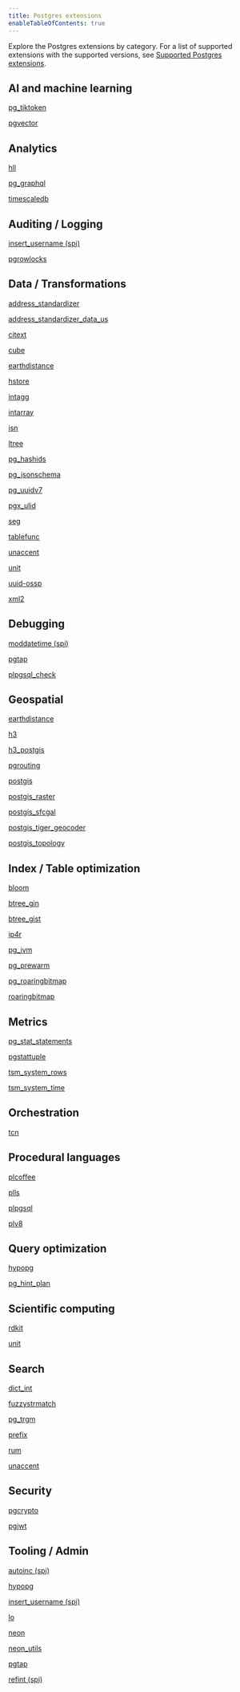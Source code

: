 ```yaml
---
title: Postgres extensions
enableTableOfContents: true
---
```


Explore the Postgres extensions by category. For a list of supported extensions with the supported versions, see [Supported Postgres extensions](/docs/extensions/pg-extensions).

## AI and machine learning

<DetailIconCards>

<a href="/docs/extensions/pg_tiktoken" description="Experimental extension for tokenization and text analysis within Postgres">pg_tiktoken</a>

<a href="/docs/extensions/pgvector" description="Supports efficient vector operations, beneficial in machine learning and similar applications.">pgvector</a>

</DetailIconCards>

## Analytics

<DetailIconCards>

<a href="https://github.com/citusdata/postgresql-hll" description="Implements HyperLogLog data structures in Postgres for efficient cardinality estimation with minimal memory">hll</a>

<a href="https://github.com/supabase/pg_graphql" description="Integrates GraphQL directly into Postgres, allowing for GraphQL queries to be executed alongside SQL">pg_graphql</a>

<a href="/docs/extensions/timescaledb" description="An extension for Postgres designed to enhance its capabilities as a time-series database.">timescaledb</a>

</DetailIconCards>

## Auditing / Logging

<DetailIconCards>

<a href="https://www.postgresql.org/docs/current/contrib-spi.html" description="Automatically inserts the current username into a specified column, facilitating auditing and tracking of changes">insert_username (spi)</a>

<a href="https://www.postgresql.org/docs/16/pgrowlocks.html" description="Provides a view that shows row locking information for tables, aiding in concurrency and deadlock debugging.">pgrowlocks</a>

</DetailIconCards>

## Data / Transformations

<DetailIconCards>

<a href="https://postgis.net/docs/Extras.html#Address_Standardizer" description="Normalizes and standardizes postal addresses within Postgres">address_standardizer</a>

<a href="https://postgis.net/docs/Extras.html#Address_Standardizer" description="Provides U.S. address standardization data for use with the address_standardizer extension">address_standardizer_data_us</a>

<a href="/docs/extensions/citext" description="Supports case-insensitive text data types, facilitating case-insensitive comparisons in Postgres">citext</a>

<a href="https://www.postgresql.org/docs/16/cube.html" description="Supports multidimensional cube data types for complex data structures in Postgres">cube</a>

<a href="https://www.postgresql.org/docs/16/earthdistance.html" description="Calculates great-circle distances on the surface of the Earth directly within Postgres">earthdistance</a>

<a href="/docs/extensions/hstore" description="Enables storage and manipulation of sets of key-value pairs within a single Postgres value">hstore</a>

<a href="https://www.postgresql.org/docs/16/intagg.html" description="Supports integer aggregation and provides additional aggregate functions for Postgres">intagg</a>

<a href="https://www.postgresql.org/docs/16/intarray.html" description="Offers functions and operators for manipulating and searching arrays of integers within Postgres">intarray</a>

<a href="https://www.postgresql.org/docs/16/isn.html" description="Implements data types for several International Standard Numbers (ISNs), including ISBNs and ISSNs, in Postgres">isn</a>

<a href="https://www.postgresql.org/docs/16/ltree.html" description="Supports data structures for representing labels of tree-like structures, enabling hierarchical data storage in Postgres">ltree</a>

<a href="https://github.com/iCyberon/pg_hashids" description="Enables the generation of short, unique hash ids from integers, useful for obfuscating internal ids">pg_hashids</a>

<a href="https://github.com/supabase/pg_jsonschema" description="Validates JSON documents against JSON Schema definitions directly in Postgres">pg_jsonschema</a>

<a href="https://github.com/fboulnois/pg_uuidv7" description="Implements the UUIDv7 standard in Postgres, providing globally unique identifiers with temporal ordering">pg_uuidv7</a>

<a href="https://github.com/pksunkara/pgx_ulid" description="Provides functions to generate and work with ULID (Universally Unique Lexicographically Sortable Identifiers) in Postgres.">pgx_ulid</a>

<a href="https://www.postgresql.org/docs/16/seg.html" description="Supports the storage and manipulation of line segments or floating-point ranges, useful for geometric and scientific applications.">seg</a>

<a href="https://www.postgresql.org/docs/16/tablefunc.html" description="Contains functions that return tables, including crosstab, which can pivot row data into columns dynamically.">tablefunc</a>

<a href="https://www.postgresql.org/docs/16/unaccent.html" description="A text search dictionary that removes accents from characters, simplifying text search in Postgres.">unaccent</a>

<a href="https://github.com/df7cb/postgresql-unit" description="Supports the storage, manipulation, and calculation of scientific units, enhancing Postgres capabilities for scientific data.">unit</a>

<a href="https://www.postgresql.org/docs/16/uuid-ossp.html" description="Provides functions to generate universally unique identifiers (UUIDs) in Postgres, supporting various UUID standards.">uuid-ossp</a>

<a href="https://www.postgresql.org/docs/current/xml2.html" description="Enables XML data manipulation and XPath queries directly within Postgres, facilitating XML data processing.">xml2</a>

</DetailIconCards>

## Debugging

<DetailIconCards>

<a href="https://www.postgresql.org/docs/current/contrib-spi.html" description="Automatically updates a timestamp column to the current timestamp whenever a row is modified in Postgres">moddatetime (spi)</a>

<a href="https://pgtap.org/documentation.html" description="A unit testing framework for Postgres, enabling sophisticated testing of database queries and functions.">pgtap</a>

<a href="https://pgxn.org/dist/plpgsql_check/" description="Provides a linter and debugger for PL/pgSQL code, helping identify errors and optimize PL/pgSQL functions.">plpgsql_check</a>

</DetailIconCards>

## Geospatial

<DetailIconCards>

<a href="https://www.postgresql.org/docs/16/earthdistance.html" description="Calculates great-circle distances on the surface of the Earth directly within Postgres">earthdistance</a>

<a href="https://github.com/zachasme/h3-pg/blob/main/docs/api.md" description="Integrates Uber's H3 spatial indexing system into Postgres, enhancing geospatial querying capabilities">h3</a>

<a href="https://github.com/zachasme/h3-pg/blob/main/docs/api.md" description="A PostGIS extension for H3, enabling advanced spatial analysis and indexing in conjunction with PostGIS">h3_postgis</a>

<a href="https://docs.pgrouting.org/3.4/en/index.html" description="Extends PostGIS/Postgres databases to provide geospatial routing functionality.">pgrouting</a>

<a href="/docs/extensions/postgis" description="Extends Postgres to support geographic objects, enabling spatial queries directly in SQL.">postgis</a>

<a href="https://postgis.net/docs/RT_reference.html" description="Adds support for raster data to PostGIS, enabling advanced geospatial analysis on raster images.">postgis_raster</a>

<a href="https://oslandia.gitlab.io/SFCGAL/" description="Provides support for advanced 3D geometries in PostGIS, based on the SFCGAL library.">postgis_sfcgal</a>

<a href="https://postgis.net/docs/Extras.html#Tiger_Geocoder" description="Enables geocoding and reverse geocoding capabilities in PostGIS using TIGER/Line data.">postgis_tiger_geocoder</a>

<a href="https://www.postgis.net/docs/Topology.html" description="Extends PostGIS with support for topological data types and functions, facilitating the analysis of spatial relationships.">postgis_topology</a>

</DetailIconCards>

## Index / Table optimization

<DetailIconCards>

<a href="https://www.postgresql.org/docs/16/bloom.html" description="Implements a bloom filter index type for efficient and compact data representation in Postgres">bloom</a>

<a href="https://www.postgresql.org/docs/16/btree-gin.html" description="Provides B-tree equivalent functionality for GIN indexes, enhancing index performance in Postgres">btree_gin</a>

<a href="https://www.postgresql.org/docs/16/btree-gist.html" description="Allows B-tree-like operations on GiST indexes, improving indexing flexibility in Postgres">btree_gist</a>

<a href="https://github.com/RhodiumToad/ip4r" description="Provides types and functions for efficiently storing and querying IPv4 and IPv6 ranges and addresses in Postgres">ip4r</a>

<a href="https://github.com/sraoss/pg_ivm" description="Implements Incremental View Maintenance (IVM) for faster refresh of materialized views">pg_ivm</a>

<a href="https://www.postgresql.org/docs/16/pgprewarm.html" description="Allows manual preloading of relation data into the buffer cache, reducing access times for frequently queried tables">pg_prewarm</a>

<a href="https://github.com/ChenHuajun/pg_roaringbitmap" description="Implements Roaring Bitmaps in Postgres for efficient storage and manipulation of bit sets">pg_roaringbitmap</a>

<a href="https://github.com/ChenHuajun/pg_roaringbitmap" description="Implements Roaring Bitmaps for efficient and compact storage of integer sets within Postgres.">roaringbitmap</a>

</DetailIconCards>

## Metrics

<DetailIconCards>

<a href="/docs/extensions/pg_stat_statements" description="Tracks execution statistics for all SQL statements executed, aiding in performance analysis and tuning">pg_stat_statements</a>

<a href="https://www.postgresql.org/docs/16/pgstattuple.html" description="Offers functions to show tuple-level statistics for tables, helping identify bloat and efficiency opportunities.">pgstattuple</a>

<a href="https://www.postgresql.org/docs/16/tsm-system-rows.html" description="Provides a table sampling method that selects a fixed number of table rows randomly.">tsm_system_rows</a>

<a href="https://www.postgresql.org/docs/16/tsm-system-time.html" description="Offers a table sampling method based on system time, enabling consistent sample data retrieval over time.">tsm_system_time</a>

</DetailIconCards>

## Orchestration

<DetailIconCards>

<a href="https://www.postgresql.org/docs/16/tcn.html" description="Provides a trigger-based change notification system, allowing applications to respond to changes in the database.">tcn</a>

</DetailIconCards>

## Procedural languages

<DetailIconCards>

<a href="https://github.com/plv8/plv8/" description="Enables writing stored procedures and functions in CoffeeScript, a programming language that transcompiles to JavaScript.">plcoffee</a>

<a href="https://github.com/plv8/plv8/" description="Allows the use of LiveScript, a language that compiles to JavaScript, for writing functions and stored procedures in Postgres.">plls</a>

<a href="https://www.postgresql.org/docs/16/plpgsql.html" description="The default procedural language for Postgres, enabling the creation of complex functions and triggers.">plpgsql</a>

<a href="https://plv8.github.io/" description="Integrates V8 JavaScript Engine with Postgres, allowing for JavaScript stored procedures and functions.">plv8</a>

</DetailIconCards>

## Query optimization

<DetailIconCards>

<a href="https://hypopg.readthedocs.io/en/rel1_stable/" description="Provides the ability to create hypothetical indexes in Postgres for performance testing without altering the physical disk structure">hypopg</a>

<a href="https://github.com/ossc-db/pg_hint_plan" description="Allows developers to influence query plans with hints, improving performance and control over query execution">pg_hint_plan</a>

</DetailIconCards>

## Scientific computing

<DetailIconCards>

<a href="https://github.com/rdkit/rdkit" description="Integrates the RDKit cheminformatics toolkit with Postgres, enabling chemical informatics operations directly in the database.">rdkit</a>

<a href="https://github.com/df7cb/postgresql-unit" description="Supports the storage, manipulation, and calculation of scientific units, enhancing Postgres capabilities for scientific data.">unit</a>

</DetailIconCards>

## Search

<DetailIconCards>

<a href="https://www.postgresql.org/docs/16/dict-int.html" description="Provides a text search dictionary template for indexing integer data in Postgres">dict_int</a>

<a href="https://www.postgresql.org/docs/16/fuzzystrmatch.html" description="Offers several functions to help match and compare strings with approximate equality in Postgres">fuzzystrmatch</a>

<a href="/docs/extensions/pg_trgm" description="Supports text search and similarity measurements using trigram matching, enhancing full-text search capabilities">pg_trgm</a>

<a href="https://github.com/dimitri/prefix" description="Supports efficient queries on text columns with prefix-based searching capabilities.">prefix</a>

<a href="https://github.com/postgrespro/rum" description="Provides a RUM index type, designed to speed up full-text searches and other operations that benefit from immediate consistency.">rum</a>

<a href="https://www.postgresql.org/docs/16/unaccent.html" description="A text search dictionary that removes accents from characters, simplifying text search in Postgres.">unaccent</a>

</DetailIconCards>

## Security

<DetailIconCards>

<a href="https://www.postgresql.org/docs/16/pgcrypto.html" description="Offers cryptographic functions, allowing for encryption and hashing of data within Postgres">pgcrypto</a>

<a href="https://github.com/michelp/pgjwt" description="Implements JSON Web Tokens (JWT) in Postgres, allowing for secure token creation and verification.">pgjwt</a>

</DetailIconCards>

## Tooling / Admin

<DetailIconCards>

<a href="https://www.postgresql.org/docs/current/contrib-spi.html" description="Automatically increments numeric columns in Postgres, mimicking auto-increment functionality">autoinc (spi)</a>

<a href="https://hypopg.readthedocs.io/en/rel1_stable/" description="Provides the ability to create hypothetical indexes in Postgres for performance testing without altering the physical disk structure">hypopg</a>

<a href="https://www.postgresql.org/docs/current/contrib-spi.html" description="Automatically inserts the username of the person executing an insert operation into a specified table in Postgres">insert_username (spi)</a>

<a href="https://www.postgresql.org/docs/16/lo.html" description="Manages large objects (LOBs) within Postgres, allowing for the storage and manipulation of binary data">lo</a>

<a href="/docs/extensions/neon" description="Placeholder description for neon extension, please provide an actual description">neon</a>

<a href="/docs/extensions/neon-utils" description="Placeholder description for neon_utils extension, please provide an actual description">neon_utils</a>

<a href="https://pgtap.org/documentation.html" description="A unit testing framework for Postgres, enabling sophisticated testing of database queries and functions.">pgtap</a>

<a href="https://www.postgresql.org/docs/current/contrib-spi.html" description="Provides referential integrity triggers, helping maintain foreign key relationships automatically.">refint (spi)</a>

</DetailIconCards>
